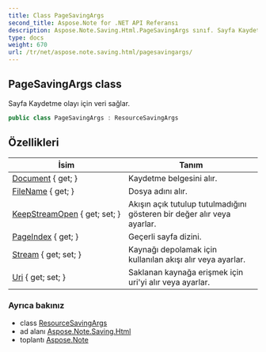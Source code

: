 ```yaml
---
title: Class PageSavingArgs
second_title: Aspose.Note for .NET API Referansı
description: Aspose.Note.Saving.Html.PageSavingArgs sınıf. Sayfa Kaydetme olayı için veri sağlar.
type: docs
weight: 670
url: /tr/net/aspose.note.saving.html/pagesavingargs/
---
```

## PageSavingArgs class

Sayfa Kaydetme olayı için veri sağlar.

```csharp
public class PageSavingArgs : ResourceSavingArgs
```

## Özellikleri

| İsim | Tanım |
| --- | --- |
| [Document](../../aspose.note.saving.html/resourcesavingargs/document/) { get; } | Kaydetme belgesini alır. |
| [FileName](../../aspose.note.saving.html/resourcesavingargs/filename/) { get; } | Dosya adını alır. |
| [KeepStreamOpen](../../aspose.note.saving.html/resourcesavingargs/keepstreamopen/) { get; set; } | Akışın açık tutulup tutulmadığını gösteren bir değer alır veya ayarlar. |
| [PageIndex](../../aspose.note.saving.html/pagesavingargs/pageindex/) { get; } | Geçerli sayfa dizini. |
| [Stream](../../aspose.note.saving.html/resourcesavingargs/stream/) { get; set; } | Kaynağı depolamak için kullanılan akışı alır veya ayarlar. |
| [Uri](../../aspose.note.saving.html/resourcesavingargs/uri/) { get; set; } | Saklanan kaynağa erişmek için uri'yi alır veya ayarlar. |

### Ayrıca bakınız

* class [ResourceSavingArgs](../resourcesavingargs/)
* ad alanı [Aspose.Note.Saving.Html](../../aspose.note.saving.html/)
* toplantı [Aspose.Note](../../)



